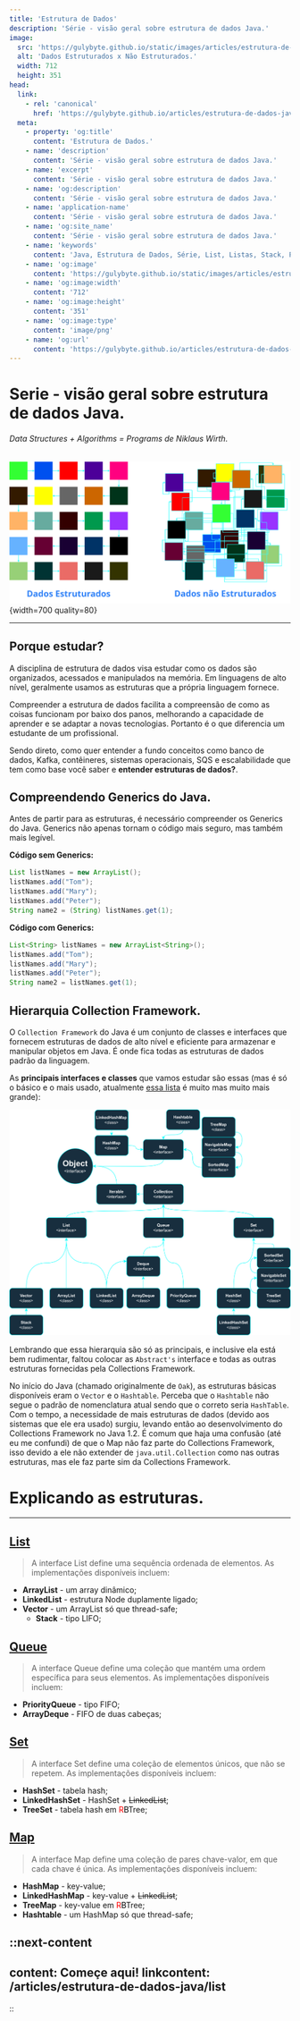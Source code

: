 ```yaml
---
title: 'Estrutura de Dados'
description: 'Série - visão geral sobre estrutura de dados Java.'
image:
  src: 'https://gulybyte.github.io/static/images/articles/estrutura-de-dados-java/dados-estruturados-x-nao-estruturados.png'
  alt: 'Dados Estruturados x Não Estruturados.'
  width: 712
  height: 351
head:
  link:
    - rel: 'canonical'
      href: 'https://gulybyte.github.io/articles/estrutura-de-dados-java'
  meta:
    - property: 'og:title'
      content: 'Estrutura de Dados.'
    - name: 'description'
      content: 'Série - visão geral sobre estrutura de dados Java.'
    - name: 'excerpt'
      content: 'Série - visão geral sobre estrutura de dados Java.'
    - name: 'og:description'
      content: 'Série - visão geral sobre estrutura de dados Java.'
    - name: 'application-name'
      content: 'Série - visão geral sobre estrutura de dados Java.'
    - name: 'og:site_name'
      content: 'Série - visão geral sobre estrutura de dados Java.'
    - name: 'keywords'
      content: 'Java, Estrutura de Dados, Série, List, Listas, Stack, Pilha, Árvores, Trees, Filas, Queues, Mapas, Maps, Set, Algoritmos e Estrutura de Dados Java'
    - name: 'og:image'
      content: 'https://gulybyte.github.io/static/images/articles/estrutura-de-dados-java/dados-estruturados-x-nao-estruturados.png'
    - name: 'og:image:width'
      content: '712'
    - name: 'og:image:height'
      content: '351'
    - name: 'og:image:type'
      content: 'image/png'
    - name: 'og:url'
      content: 'https://gulybyte.github.io/articles/estrutura-de-dados-java'
---
```



# Serie - visão geral sobre estrutura de dados Java.

###### Data Structures + Algorithms = Programs de Niklaus Wirth.

![Dados Estruturados x Não Estruturados](/static/images/articles/estrutura-de-dados-java/dados-estruturados-x-nao-estruturados.png){width=700 quality=80}

---

## Porque estudar?

A disciplina de estrutura de dados visa estudar como os dados são organizados, acessados e manipulados na memória. Em linguagens de alto nível, geralmente usamos as estruturas que a própria linguagem fornece.

Compreender a estrutura de dados facilita a compreensão de como as coisas funcionam por baixo dos panos, melhorando a capacidade de aprender e se adaptar a novas tecnologias. Portanto é o que diferencia um estudante de um profissional.

Sendo direto, como quer entender a fundo conceitos como banco de dados, Kafka, contêineres, sistemas operacionais, SQS e escalabilidade que tem como base você saber e **entender estruturas de dados?**.

## Compreendendo Generics do Java.

Antes de partir para as estruturas, é necessário compreender os Generics do Java. Generics não apenas tornam o código mais seguro, mas também mais legível.

**Código sem Generics:**
```java
List listNames = new ArrayList();
listNames.add("Tom");
listNames.add("Mary");
listNames.add("Peter");
String name2 = (String) listNames.get(1);
```

**Código com Generics:**
```java
List<String> listNames = new ArrayList<String>();
listNames.add("Tom");
listNames.add("Mary");
listNames.add("Peter");
String name2 = listNames.get(1);
```

## Hierarquia Collection Framework.

O `Collection Framework` do Java é um conjunto de classes e interfaces que fornecem estruturas de dados de alto nível e eficiente para armazenar e manipular objetos em Java. É onde fica todas as estruturas de dados padrão da linguagem.

As **principais interfaces e classes** que vamos estudar são essas (mas é só o básico e o mais usado, atualmente [essa lista](https://docs.oracle.com/en/java/javase/17/docs/api/overview-tree.html) é muito mas muito mais grande):

![Collections Framework Java](/static/images/articles/estrutura-de-dados-java/collections-framework-java.png)

Lembrando que essa hierarquia são só as principais, e inclusive ela está bem rudimentar, faltou colocar as `Abstract's` interface e todas as outras estruturas fornecidas pela Collections Framework.

No início do Java (chamado originalmente de `Oak`), as estruturas básicas disponíveis eram o `Vector` e o `Hashtable`. Perceba que o `Hashtable` não segue o padrão de nomenclatura atual sendo que o correto seria `HashTable`. Com o tempo, a necessidade de mais estruturas de dados (devido aos sistemas que ele era usado) surgiu, levando então ao desenvolvimento do Collections Framework no Java 1.2. É comum que haja uma confusão (até eu me confundi) de que o Map não faz parte do Collections Framework, isso devido a ele não extender de `java.util.Collection` como nas outras estruturas, mas ele faz parte sim da Collections Framework.

# Explicando as estruturas.

---

## [List](/articles/estrutura-de-dados-java/list)
> A interface List define uma sequência ordenada de elementos. As implementações disponíveis incluem:

- **ArrayList** - um array dinâmico;
- **LinkedList** - estrutura Node duplamente ligado;
- **Vector** - um ArrayList só que thread-safe;
  - **Stack** - tipo LIFO;

## [Queue](/articles/estrutura-de-dados-java/queue)
> A interface Queue define uma coleção que mantém uma ordem específica para seus elementos. As implementações disponíveis incluem:

- **PriorityQueue** - tipo FIFO;
- **ArrayDeque** - FIFO de duas cabeças;

## [Set](/articles/estrutura-de-dados-java/set)
> A interface Set define uma coleção de elementos únicos, que não se repetem. As implementações disponíveis incluem:

- **HashSet** - tabela hash;
- **LinkedHashSet** - HashSet + <s>LinkedList</s>;
- **TreeSet** - tabela hash em <span style="color: red;">R</span><span style="color: black;">B</span>Tree;

## [Map](/articles/estrutura-de-dados-java/map)
> A interface Map define uma coleção de pares chave-valor, em que cada chave é única. As implementações disponíveis incluem:

- **HashMap** - key-value;
- **LinkedHashMap** - key-value + <s>LinkedList</s>;
- **TreeMap** - key-value em <span style="color: red;">R</span><span style="color: black;">B</span>Tree;
- **Hashtable** - um HashMap só que thread-safe;

::next-content
---
content: Começe aqui!
linkcontent: /articles/estrutura-de-dados-java/list
---
::
